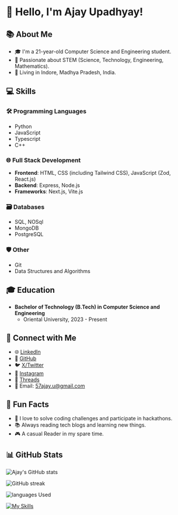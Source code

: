 # 👋 Hello, I'm Ajay Upadhyay!

## 📚 About Me

- 🎓 I'm a 21-year-old Computer Science and Engineering student.
- 🌱 Passionate about STEM (Science, Technology, Engineering, Mathematics).
- 📍 Living in Indore, Madhya Pradesh, India.

## 💻 Skills

### 🛠️ Programming Languages
- Python
- JavaScript
- Typescript
- C++

### 🌐 Full Stack Development
- **Frontend**: HTML, CSS (including Tailwind CSS), JavaScript (Zod, React.js)
- **Backend**: Express, Node.js
- **Frameworks**: Next.js, Vite.js

### 🗃️ Databases
- SQL, NOSql
- MongoDB
- PostgreSQL

### 🛡️ Other
- Git
- Data Structures and Algorithms

## 🎓 Education

- **Bachelor of Technology (B.Tech) in Computer Science and Engineering**
  - Oriental University, 2023 - Present

## 📱 Connect with Me

- 🌐 [LinkedIn](https://www.linkedin.com/in/upajay/)
- 💼 [GitHub](https://github.com/57ajay)
- 🐦 [X/Twitter](https://twitter.com/57ajy)
- 📸 [Instagram](https://www.instagram.com/57aja.y/)
- 💬 [Threads](https://www.threads.net/@57aja.y)
- 📧 Email: 57ajay.u@gmail.com

## 🚀 Fun Facts

- 🧠 I love to solve coding challenges and participate in hackathons.
- 📚 Always reading tech blogs and learning new things.
- 🎮 A casual Reader in my spare time.

## 📊 GitHub Stats

![Ajay's GitHub stats](https://github-readme-stats.vercel.app/api?username=57ajay&show_icons=true&theme=dark)

![GitHub streak](https://github-readme-streak-stats.herokuapp.com/?user=57ajay&theme=dark)

![languages Used](https://github-readme-stats.vercel.app/api/top-langs/?username=57ajay&layout=compact&theme=dark)

[![My Skills](https://skillicons.dev/icons?i=c,cpp,python,react,nextjs,mongodb,sqlite,mysql,postgresql,nodejs,bash,git,github,express,vite,javascript,typescript&perline=5)](https://skillicons.dev)